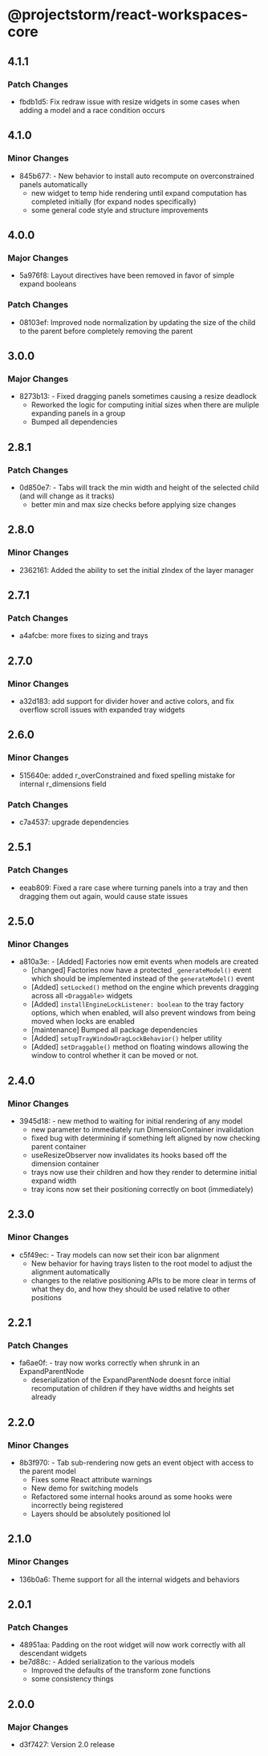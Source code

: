 # @projectstorm/react-workspaces-core

## 4.1.1

### Patch Changes

- fbdb1d5: Fix redraw issue with resize widgets in some cases when adding a model and a race condition occurs

## 4.1.0

### Minor Changes

- 845b677: - New behavior to install auto recompute on overconstrained panels automatically
  - new widget to temp hide rendering until expand computation has completed initially (for expand nodes specifically)
  - some general code style and structure improvements

## 4.0.0

### Major Changes

- 5a976f8: Layout directives have been removed in favor of simple expand booleans

### Patch Changes

- 08103ef: Improved node normalization by updating the size of the child to the parent before completely removing the parent

## 3.0.0

### Major Changes

- 8273b13: - Fixed dragging panels sometimes causing a resize deadlock
  - Reworked the logic for computing initial sizes when there are muliple expanding panels in a group
  - Bumped all dependencies

## 2.8.1

### Patch Changes

- 0d850e7: - Tabs will track the min width and height of the selected child (and will change as it tracks)
  - better min and max size checks before applying size changes

## 2.8.0

### Minor Changes

- 2362161: Added the ability to set the initial zIndex of the layer manager

## 2.7.1

### Patch Changes

- a4afcbe: more fixes to sizing and trays

## 2.7.0

### Minor Changes

- a32d183: add support for divider hover and active colors, and fix overflow scroll issues with expanded tray widgets

## 2.6.0

### Minor Changes

- 515640e: added r_overConstrained and fixed spelling mistake for internal r_dimensions field

### Patch Changes

- c7a4537: upgrade dependencies

## 2.5.1

### Patch Changes

- eeab809: Fixed a rare case where turning panels into a tray and then dragging them out again, would cause state issues

## 2.5.0

### Minor Changes

- a810a3e: - [Added] Factories now emit events when models are created
  - [changed] Factories now have a protected `_generateModel()` event which should be implemented instead of the `generateModel()` event
  - [Added] `setLocked()` method on the engine which prevents dragging across all `<Draggable>` widgets
  - [Added] `installEngineLockListener: boolean` to the tray factory options, which when enabled, will also prevent windows from being moved when locks are enabled
  - [maintenance] Bumped all package dependencies
  - [Added] `setupTrayWindowDragLockBehavior()` helper utility
  - [Added] `setDraggable()` method on floating windows allowing the window to control whether it can be moved or not.

## 2.4.0

### Minor Changes

- 3945d18: - new method to waiting for initial rendering of any model
  - new parameter to immediately run DimensionContainer invalidation
  - fixed bug with determining if something left aligned by now checking parent container
  - useResizeObserver now invalidates its hooks based off the dimension container
  - trays now use their children and how they render to determine initial expand width
  - tray icons now set their positioning correctly on boot (immediately)

## 2.3.0

### Minor Changes

- c5f49ec: - Tray models can now set their icon bar alignment
  - New behavior for having trays listen to the root model to adjust the alignment automatically
  - changes to the relative positioning APIs to be more clear in terms of what they do, and how they should be used relative to other positions

## 2.2.1

### Patch Changes

- fa6ae0f: - tray now works correctly when shrunk in an ExpandParentNode
  - deserialization of the ExpandParentNode doesnt force initial recomputation of children if they have widths and heights set already

## 2.2.0

### Minor Changes

- 8b3f970: - Tab sub-rendering now gets an event object with access to the parent model
  - Fixes some React attribute warnings
  - New demo for switching models
  - Refactored some internal hooks around as some hooks were incorrectly being registered
  - Layers should be absolutely positioned lol

## 2.1.0

### Minor Changes

- 136b0a6: Theme support for all the internal widgets and behaviors

## 2.0.1

### Patch Changes

- 48951aa: Padding on the root widget will now work correctly with all descendant widgets
- be7d88c: - Added serialization to the various models
  - Improved the defaults of the transform zone functions
  - some consistency things

## 2.0.0

### Major Changes

- d3f7427: Version 2.0 release
